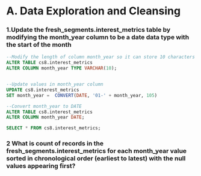 # A. Data Exploration and Cleansing
###  1.Update the fresh_segments.interest_metrics table by modifying the month_year column to be a date data type with the start of the month
```sql 
--Modify the length of column month_year so it can store 10 characters
ALTER TABLE cs8.interest_metrics
ALTER COLUMN month_year TYPE VARCHAR(10);


--Update values in month_year column
UPDATE cs8.interest_metrics
SET month_year =  CONVERT(DATE, '01-' + month_year, 105)

--Convert month_year to DATE
ALTER TABLE cs8.interest_metrics
ALTER COLUMN month_year DATE;

SELECT * FROM cs8.interest_metrics;
```

### 2 What is count of records in the fresh_segments.interest_metrics for each month_year value sorted in chronological order (earliest to latest) with the null values appearing first?
```sql 

```
